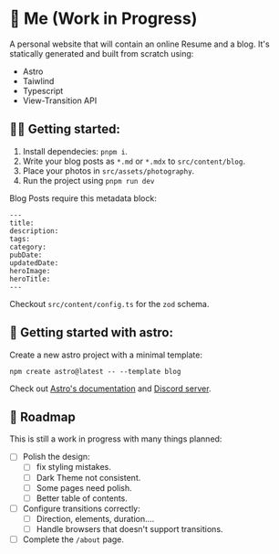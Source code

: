 # 👋 Me (Work in Progress)

A personal website that will contain an online Resume and a blog. It's statically generated and built from scratch using:

- Astro
- Taiwlind
- Typescript
- View-Transition API

## 👨‍🔧 Getting started:

1. Install dependecies: `pnpm i`.
2. Write your blog posts as `*.md` or `*.mdx` to `src/content/blog`.
3. Place your photos in `src/assets/photography`.
4. Run the project using `pnpm run dev`

Blog Posts require this metadata block:

```
---
title:
description:
tags:
category:
pubDate:
updatedDate:
heroImage:
heroTitle:
---
```
Checkout `src/content/config.ts` for the `zod` schema.

## 🚀 Getting started with astro:

Create a new astro project with a minimal template:

```
npm create astro@latest -- --template blog
```

Check out [Astro's documentation](https://docs.astro.build) and [Discord server](https://astro.build/chat).

## 🏁 Roadmap

This is still a work in progress with many things planned:

- [ ] Polish the design:
  - [ ]  fix styling mistakes.
  - [ ]  Dark Theme not consistent.
  - [ ]  Some pages need polish.
  - [ ]  Better table of contents.
- [ ] Configure transitions correctly:
  - [ ] Direction, elements, duration....
  - [ ] Handle browsers that doesn't support transitions.
- [ ] Complete the `/about` page.
